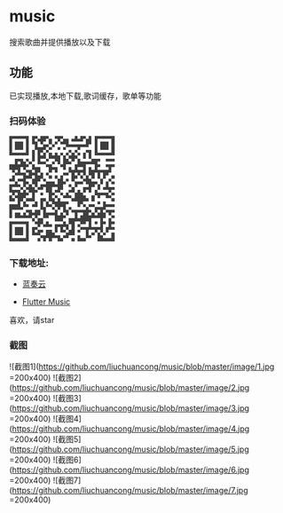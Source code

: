 # music

搜索歌曲并提供播放以及下载

## 功能

已实现播放,本地下载,歌词缓存，歌单等功能

### 扫码体验

![扫码体验](https://github.com/liuchuancong/music/blob/master/image/down.png)

### 下载地址:

- [蓝奏云](https://wws.lanzous.com/ix0dze0a67c)

- [Flutter Music](https://github.com/liuchuancong/music/blob/master/build/app/outputs/apk/release/app-release.apk)

喜欢，请star

### 截图

![截图1](https://github.com/liuchuancong/music/blob/master/image/1.jpg =200x400)
![截图2](https://github.com/liuchuancong/music/blob/master/image/2.jpg =200x400)
![截图3](https://github.com/liuchuancong/music/blob/master/image/3.jpg =200x400)
![截图4](https://github.com/liuchuancong/music/blob/master/image/4.jpg =200x400)
![截图5](https://github.com/liuchuancong/music/blob/master/image/5.jpg =200x400)
![截图6](https://github.com/liuchuancong/music/blob/master/image/6.jpg =200x400)
![截图7](https://github.com/liuchuancong/music/blob/master/image/7.jpg =200x400)
